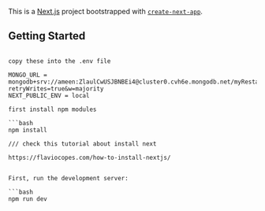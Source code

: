 This is a [Next.js](https://nextjs.org/) project bootstrapped with [`create-next-app`](https://github.com/vercel/next.js/tree/canary/packages/create-next-app).

## Getting Started

```

copy these into the .env file

MONGO_URL = mongodb+srv://ameen:ZlaulCwUSJBNBEi4@cluster0.cvh6e.mongodb.net/myRestaurant?retryWrites=true&w=majority
NEXT_PUBLIC_ENV = local

first install npm modules

```bash
npm install

/// check this tutorial about install next

https://flaviocopes.com/how-to-install-nextjs/


First, run the development server:

```bash
npm run dev

